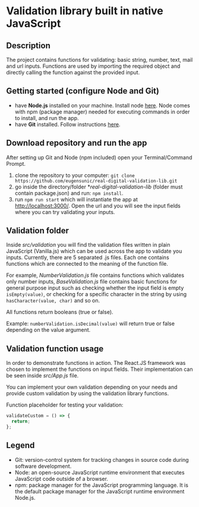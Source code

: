 # Validation library built in native JavaScript

## Description

The project contains functions for validating: basic string, number, text, mail and url inputs.
Functions are used by importing the required object and directly calling the function against
the provided input.

## Getting started (configure Node and Git)

- have **Node.js** installed on your machine. Install node [here](https://nodejs.org/en/download/). Node comes with
  npm (package manager) needed for executing commands in order to install, and run the app.
- have **Git** installed. Follow instructions [here](https://git-scm.com/book/en/v2/Getting-Started-Installing-Git).

## Download repository and run the app

After setting up Git and Node (npm included) open your Terminal/Command Prompt.

1.  clone the repository to your computer: `git clone https://github.com/eugensunic/real-digital-validation-lib.git`
2.  go inside the directory/folder **real-digital-validation-lib*  (folder must contain package.json) and run: `npm install`. 
3.  run `npm run start` which will instantiate the app at [http://localhost:3000/](http://localhost:3000/). Open
    the url and you will see the input fields where you can try validating your inputs.

## Validation folder

Inside _src/validation_ you will find the validation files written in plain JavaScript (Vanilla.js) which can be used
across the app to validate you inputs. Currently, there are 5 separated .js files. Each one contains functions which are connected
to the meaning of the function file.

For example, _NumberValidation.js_ file contains functions which validates only number inputs, _BaseValidation.js_ file contains basic
functions for general purpose input such as checking whether the input field is empty `isEmpty(value)`, or checking for a specific character
in the string by using `hasCharacter(value, char)` and so on.

All functions return booleans (true or false).

Example: `numberValidation.isDecimal(value)` will return true or false depending on the value argument.

## Validation function usage

In order to demonstrate functions in action. The React.JS framework was chosen to implement the functions on input fields.
Their implementation can be seen inside _src/App.js_ file.

You can implement your own validation depending on your needs and provide custom validation by using the validation library functions.

Function placeholder for testing your validation:

```javascript
validateCustom = () => {
  return;
};
```

## Legend

- Git: version-control system for tracking changes in source code during software development.
- Node: an open-source JavaScript runtime environment that executes JavaScript code outside of a browser.
- npm: package manager for the JavaScript programming language. It is the default package manager for the JavaScript runtime environment Node.js.
